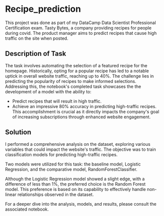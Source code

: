 # Recipe_prediction
This project was done as part of my DataCamp Data Scientist Professional Certification exam. Tasty Bytes, a company providing recipes for people during covid. The product manager aims to predict recipes that cause high traffic on the site when posted.

## Description of Task

The task involves automating the selection of a featured recipe for the homepage. Historically, opting for a popular recipe has led to a notable uptick in overall website traffic, reaching up to 40%. The challenge lies in predicting the popularity of recipes to make informed selections. Addressing this, the notebook's completed task showcases the the development of a model with the ability to:

- Predict recipes that will result in high traffic.
- Achieve an impressive 80% accuracy in predicting high-traffic recipes. This accomplishment is crucial as it directly impacts the company's goal of increasing subscriptions through enhanced website engagement.

## Solution
I performed a comprehensive analysis on the dataset, exploring various variables that could impact the website's traffic. The objective was to train classification models for predicting high-traffic recipes.

Two models were utilized for this task: the baseline model, Logistic Regression, and the comparative model, RandomForestClassifier.

Although the Logistic Regression model showed a slight edge, with a difference of less than 1%, the preferred choice is the Random Forest model. This preference is based on its capability to effectively handle non-linear relationships observed in the dataset.

For a deeper dive into the analysis, models, and results, please consult the associated notebook.
